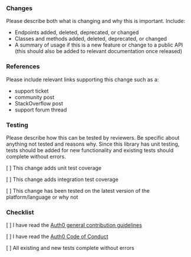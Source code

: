 ### Changes

Please describe both what is changing and why this is important. Include:

- Endpoints added, deleted, deprecated, or changed
- Classes and methods added, deleted, deprecated, or changed
- A summary of usage if this is a new feature or change to a public API (this should also be added to relevant documentation once released)

### References

Please include relevant links supporting this change such as a:

- support ticket
- community post
- StackOverflow post
- support forum thread

### Testing

Please describe how this can be tested by reviewers. Be specific about anything not tested and reasons why. Since this library has unit testing, tests should be added for new functionality and existing tests should complete without errors.

[ ] This change adds unit test coverage

[ ] This change adds integration test coverage

[ ] This change has been tested on the latest version of the platform/language or why not

### Checklist

[ ] I have read the [Auth0 general contribution guidelines](https://github.com/auth0/open-source-template/blob/master/GENERAL-CONTRIBUTING.md)

[ ] I have read the [Auth0 Code of Conduct](https://github.com/auth0/open-source-template/blob/master/CODE-OF-CONDUCT.md)

[ ] All existing and new tests complete without errors
